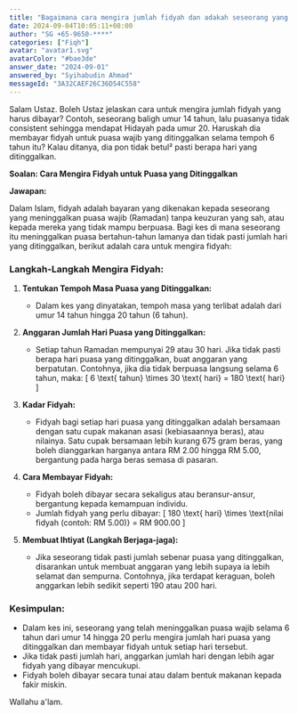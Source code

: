 ```yaml
---
title: "Bagaimana cara mengira jumlah fidyah dan adakah seseorang yang meninggalkan puasa wajib perlu membayarnya?"
date: 2024-09-04T10:05:11+08:00
author: "SG +65-9650-****"
categories: ["Fiqh"]
avatar: "avatar1.svg"
avatarColor: "#bae3de"
answer_date: "2024-09-01"
answered_by: "Syihabudin Ahmad"
messageId: "3A32CAEF26C36D54C558"
---
```


Salam Ustaz. Boleh Ustaz jelaskan cara untuk mengira jumlah fidyah yang harus dibayar? Contoh, seseorang baligh umur 14 tahun, lalu puasanya tidak consistent sehingga mendapat Hidayah pada umur 20. Haruskah dia membayar fidyah untuk puasa wajib yang ditinggalkan selama tempoh 6 tahun itu? Kalau ditanya, dia pon tidak betul² pasti berapa hari yang ditinggalkan.

<!--more-->

**Soalan: Cara Mengira Fidyah untuk Puasa yang Ditinggalkan**

**Jawapan:**

Dalam Islam, fidyah adalah bayaran yang dikenakan kepada seseorang yang meninggalkan puasa wajib (Ramadan) tanpa keuzuran yang sah, atau kepada mereka yang tidak mampu berpuasa. Bagi kes di mana seseorang itu meninggalkan puasa bertahun-tahun lamanya dan tidak pasti jumlah hari yang ditinggalkan, berikut adalah cara untuk mengira fidyah:

### **Langkah-Langkah Mengira Fidyah:**

1. **Tentukan Tempoh Masa Puasa yang Ditinggalkan:**
   - Dalam kes yang dinyatakan, tempoh masa yang terlibat adalah dari umur 14 tahun hingga 20 tahun (6 tahun).

2. **Anggaran Jumlah Hari Puasa yang Ditinggalkan:**
   - Setiap tahun Ramadan mempunyai 29 atau 30 hari. Jika tidak pasti berapa hari puasa yang ditinggalkan, buat anggaran yang berpatutan. Contohnya, jika dia tidak berpuasa langsung selama 6 tahun, maka:
   \[
   6 \text{ tahun} \times 30 \text{ hari} = 180 \text{ hari}
   \]

3. **Kadar Fidyah:**
   - Fidyah bagi setiap hari puasa yang ditinggalkan adalah bersamaan dengan satu cupak makanan asasi (kebiasaannya beras), atau nilainya. Satu cupak bersamaan lebih kurang 675 gram beras, yang boleh dianggarkan harganya antara RM 2.00 hingga RM 5.00, bergantung pada harga beras semasa di pasaran.

4. **Cara Membayar Fidyah:**
   - Fidyah boleh dibayar secara sekaligus atau beransur-ansur, bergantung kepada kemampuan individu.
   - Jumlah fidyah yang perlu dibayar:
     \[
     180 \text{ hari} \times \text{nilai fidyah (contoh: RM 5.00)} = RM 900.00
     \]

5. **Membuat Ihtiyat (Langkah Berjaga-jaga):**
   - Jika seseorang tidak pasti jumlah sebenar puasa yang ditinggalkan, disarankan untuk membuat anggaran yang lebih supaya ia lebih selamat dan sempurna. Contohnya, jika terdapat keraguan, boleh anggarkan lebih sedikit seperti 190 atau 200 hari.

### **Kesimpulan:**
- Dalam kes ini, seseorang yang telah meninggalkan puasa wajib selama 6 tahun dari umur 14 hingga 20 perlu mengira jumlah hari puasa yang ditinggalkan dan membayar fidyah untuk setiap hari tersebut.
- Jika tidak pasti jumlah hari, anggarkan jumlah hari dengan lebih agar fidyah yang dibayar mencukupi.
- Fidyah boleh dibayar secara tunai atau dalam bentuk makanan kepada fakir miskin.

Wallahu a'lam.
